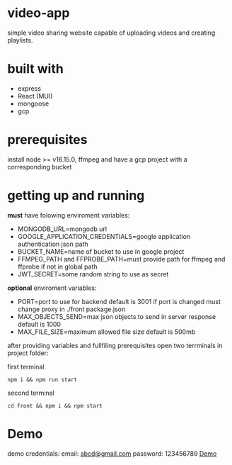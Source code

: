 # video-app
simple video sharing website capable of uploading videos and creating playlists.

# built with
* express
* React (MUI)
* mongoose
* gcp

# prerequisites
install node >= v16.15.0, ffmpeg and have a gcp project with a corresponding bucket

# getting up and running

**must** have folowing enviroment variables:
* MONGODB_URL=mongodb url
* GOOGLE_APPLICATION_CREDENTIALS=google application authentication json path
* BUCKET_NAME=name of bucket to use in google project
* FFMPEG_PATH and FFPROBE_PATH=must provide path for ffmpeg and ffprobe if not in global path
* JWT_SECRET=some random string to use as secret

**optional** enviroment variables:
* PORT=port to use for backend default is 3001 if port is changed must change proxy in ./front package.json
* MAX_OBJECTS_SEND=max json objects to send in server response default is 1000
* MAX_FILE_SIZE=maximum allowed file size default is 500mb

after providing variables and fullfiling prerequisites open two terrminals in project folder:

first terminal
```terminal
npm i && npm run start
```

second terminal 
```tertminal
cd front && npm i && npm start
```

# Demo
demo credentials:
  email: abcd@gmail.com
  password: 123456789
[Demo](https://video-sharing-gottlieb.herokuapp.com/home)
